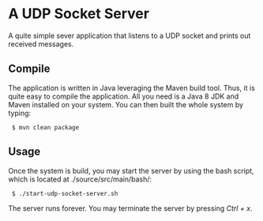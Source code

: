 # A UDP Socket Server

A quite simple sever application that listens to a UDP socket and prints out received messages.

## Compile

The application is written in Java leveraging the Maven build tool. Thus, it is quite easy to compile the application. All you need is a Java 8 JDK and Maven installed on your system. You can then built the whole system by typing:

```
 $ mvn clean package
```

## Usage

Once the system is build, you may start the server by using the bash script, which is located at ./source/src/main/bash/:

```
 $ ./start-udp-socket-server.sh
```

The server runs forever. You may terminate the server by pressing _Ctrl + x_.
